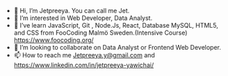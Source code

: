 - 👋 Hi, I’m Jetpreeya. You can call me Jet. 
- 👀 I’m interested in Web Developer, Data Analyst. 
- 🌱 I’ve learn JavaScript, Git , Node.Js, React, Database MySQL, HTML5, and CSS from FooCoding Malmö Sweden.(Intensive Course) https://www.foocoding.org/
- 💞️ I’m looking to collaborate on Data Analyst or Frontend Web Developer.
- 📫 How to reach me Jetpreeya.y@gmail.com and https://www.linkedin.com/in/jetpreeya-yawichai/

<!---
Jetpreeya/Jetpreeya is a ✨ special ✨ repository because its `README.md` (this file) appears on your GitHub profile.
You can click the Preview link to take a look at your changes.
--->
